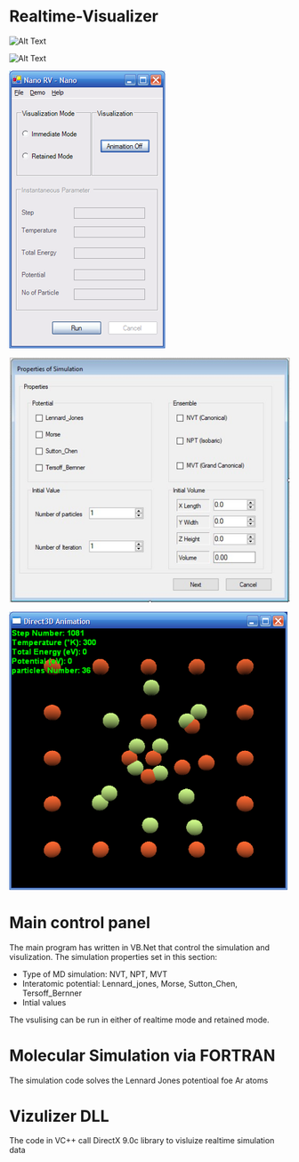 # Realtime-Visualizer

![Alt Text](https://github.com/alilajevardi/Realtime-Visualizer/blob/main/artifacts/Molecules_01.gif)

![Alt Text](https://github.com/alilajevardi/Realtime-Visualizer/blob/main/artifacts/C60.gif)

![User Interface](https://github.com/alilajevardi/Realtime-Visualizer/blob/main/artifacts/main2.PNG)

![User Interface](https://github.com/alilajevardi/Realtime-Visualizer/blob/main/artifacts/SimulationProperties.jpg)

![User Interface](https://github.com/alilajevardi/Realtime-Visualizer/blob/main/artifacts/main3.PNG)


# Main control panel
The main program has written in VB.Net that control the simulation and visulization.
The simulation properties set in this section:
* Type of MD simulation: NVT, NPT, MVT
* Interatomic potential: Lennard_jones, Morse, Sutton_Chen, Tersoff_Bernner
* Intial values

The vsulising can be run in either of realtime mode and retained mode.


# Molecular Simulation via FORTRAN
The simulation code solves the Lennard Jones potentioal foe Ar atoms

# Vizulizer DLL
The code in VC++ call DirectX 9.0c library to visluize realtime simulation data

